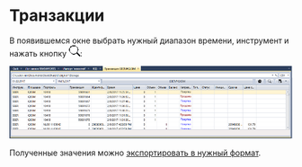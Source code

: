 # Транзакции

В появившемся окне выбрать нужный диапазон времени, инструмент и нажать кнопку ![hydra find](../../../../images/hydra_find.png):

![hydra export executions](../../../../images/hydra_export_executions.png)

Полученные значения можно [экспортировать в нужный формат](../export_data.md).
